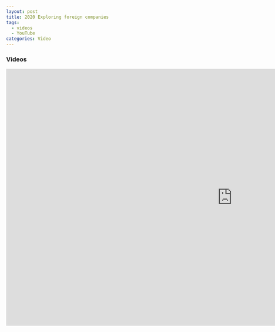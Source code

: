 ```yaml
---
layout: post
title: 2020 Exploring foreign companies
tags: 
  - videos
  - YouTube
categories: Video
---
```


### Videos

<iframe width="1230" height="701" src="https://www.youtube.com/embed/GprItpenzvQ" frameborder="0" allow="accelerometer; autoplay; encrypted-media; gyroscope; picture-in-picture" allowfullscreen></iframe>
